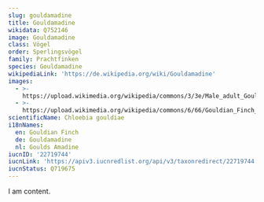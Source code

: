 ```yaml
---
slug: gouldamadine
title: Gouldamadine
wikidata: Q752146
image: Gouldamadine
class: Vögel
order: Sperlingsvögel
family: Prachtfinken
species: Gouldamadine
wikipediaLink: 'https://de.wikipedia.org/wiki/Gouldamadine'
images:
  - >-
    https://upload.wikimedia.org/wikipedia/commons/3/3e/Male_adult_Gouldian_Finch.jpg
  - >-
    https://upload.wikimedia.org/wikipedia/commons/6/66/Gouldian_Finch_Female.jpg
scientificName: Chloebia gouldiae
i18nNames:
  en: Gouldian Finch
  de: Gouldamadine
  nl: Goulds Amadine
iucnID: '22719744'
iucnLink: 'https://apiv3.iucnredlist.org/api/v3/taxonredirect/22719744'
iucnStatus: Q719675
---
```


I am content.
